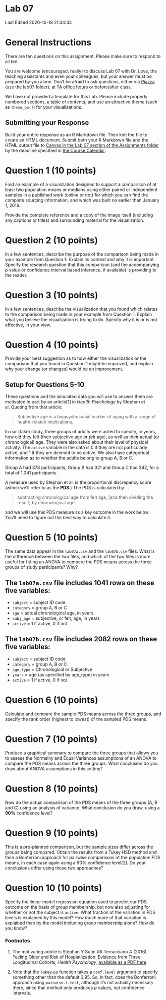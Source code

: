 Lab 07
================
Last Edited 2020-10-19 21:34:34

# General Instructions

There are ten questions on this assignment. Please make sure to respond
to all ten.

You are welcome (encouraged, really) to discuss Lab 07 with Dr. Love,
the teaching assistants and even your colleagues, but your answer must
be prepared by you alone. Don’t be afraid to ask questions, either via
[Piazza](https://piazza.com/case/fall2020/pqhs431) (use the lab07
folder), at [TA office
hours](https://thomaselove.github.io/431/contact.html) or before/after
class.

We have not provided a template for this Lab. Please include properly
numbered sections, a table of contents, and use an attractive theme
(such as `theme_bw()`) for your visualizations.

## Submitting your Response

Build your entire response as an R Markdown file. Then knit the file to
create an HTML document. Submit both your R Markdown file and the HTML
output file to [Canvas in the Lab 07 section of the Assignments
folder](https://canvas.case.edu) by the deadline specified in [the
Course Calendar](https://thomaselove.github.io/431/calendar.html).

# Question 1 (10 points)

Find an example of a visualization designed to support a comparison of
at least two population means or medians using either paired or
independent samples in a published work (online or not) for which you
can find the complete sourcing information, and which was built no
earlier than January 1, 2016.

Provide the complete reference and a copy of the image itself (including
any captions or titles) and surrounding material for the visualization.

# Question 2 (10 points)

In a few sentences, describe the purpose of the comparison being made in
your example from Question 1. Explain its context and why it is
important. Specify the research question that this comparison (and the
accompanying p value or confidence interval based inference, if
available) is providing to the reader.

# Question 3 (10 points)

In a few sentences, describe the visualization that you found which
relates to the comparison being made in your example from Question 1.
Explain what you believe the visualization is trying to do. Specify why
it is or is not effective, in your view.

# Question 4 (10 points)

Provide your best suggestion as to how either the visualization or the
comparison that you found in Question 1 might be improved, and explain
why your change (or changes) would be an improvement.

## Setup for Questions 5-10

These questions and the simulated data you will use to answer them are
motivated in part by an article\[1\] in *Health Psychology* by Stephan
et al. Quoting from that article:

> Subjective age is a biopsychosocial marker of aging with a range of
> health-related implications.

In our (fake) study, three groups of adults were asked to specify, in
years, how old they felt (their subjective age or *felt* age), as well
as their actual (or chronological) age. They were also asked about their
level of physical activity. The `active` variable in the data is 0 if
they are not particularly active, and 1 if they are deemed to be active.
We also have categorical information as to whether the adults belong to
group A, B or C.

Group A had 378 participants, Group B had 321 and Group C had 342, for a
total of 1,041 participants.

A measure used by Stephan et al. is the proportional discrepancy score
(which we’ll refer to as the **PDS**.) The PDS is calculated by …

> subtracting chronological age from felt age, \[and then dividing the
> result\] by chronological age.

and we will use this PDS measure as a key outcome in the work below.
You’ll need to figure out the best way to calculate it.

# Question 5 (10 points)

The same data appear in the `lab07a.csv` and the `lab07b.csv` files.
What is the difference between the two files, and which of the two files
is more useful for fitting an ANOVA to compare the PDS means across the
three groups of study participants? Why?

## The `lab07a.csv` file includes 1041 rows on these five variables:

  - `subject` = subject ID code
  - `category` = group A, B or C
  - `age` = actual chronological age, in years
  - `subj_age` = subjective, or felt, age, in years
  - `active` = 1 if active, 0 if not

## The `lab07b.csv` file includes 2082 rows on these five variables:

  - `subject` = subject ID code
  - `category` = group A, B or C
  - `age_type` = Chronological or Subjective
  - `years` = age (as specified by age\_type) in years
  - `active` = 1 if active, 0 if not

# Question 6 (10 points)

Calculate and compare the sample PDS means across the three groups, and
specify the rank order (highest to lowest) of the sampled PDS means.

# Question 7 (10 points)

Produce a graphical summary to compare the three groups that allows you
to assess the Normality and Equal Variances assumptions of an ANOVA to
compare the PDS means across the three groups. What conclusion do you
draw about ANOVA assumptions in this setting?

# Question 8 (10 points)

Now do the actual comparison of the PDS means of the three groups (A, B
and C) using an analysis of variance. What conclusion do you draw, using
a **90%** confidence level?

# Question 9 (10 points)

This is a pre-planned comparison, but the sample sizes differ across the
groups being compared. Obtain the results from a Tukey HSD method and
then a Bonferroni approach for pairwise comparisons of the population
PDS means, in each case again using a 90% confidence level\[2\]. Do your
conclusions differ using these two approaches?

# Question 10 (10 points)

Specify the linear model regression equation used to predict our PDS
outcome on the basis of group membership, but now also adjusting for
whether or not the subject is `active`. What fraction of the variation
in PDS levels is explained by this model? How much more of that
variation is explained than by the model including group membership
alone? How do you know?

### Footnotes

1.  The motivating article is Stephan Y Sutin AR Terracciano A (2016)
    Feeling Older and Risk of Hospiatlization: Evidence from Three
    Longitudinal Cohorts, *Health Psychology*, [available as a PDF
    here](https://www.apa.org/pubs/journals/releases/hea-hea0000335.pdf).

2.  Note that the `TukeyHSD` function takes a `conf.level` argument to
    specify something other than the default 0.95. So, in fact, does the
    Bonferroni approach using `pairwise.t.test`, although it’s not
    actually necessary there, since that method only produces *p*
    values, not confidence intervals.
